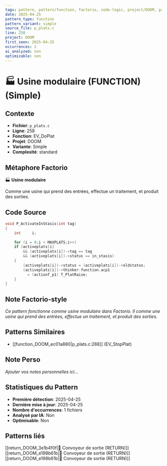 ```yaml
---
tags: pattern, pattern/function, factorio, code-logic, project/DOOM, pattern/variant/simple
date: 2025-04-25
pattern_type: function
pattern_variant: simple
source_file: p_plats.c
line: 258
project: DOOM
first_seen: 2025-04-25
occurrences: 1
ai_analyzed: non
optimizable: non
---
```


# 🏭 Usine modulaire (FUNCTION) (Simple)

## Contexte
- **Fichier**: `p_plats.c`
- **Ligne**: 258
- **Fonction**: EV_DoPlat
- **Projet**: DOOM
- **Variante**: Simple
- **Complexité**: standard

## Métaphore Factorio
🏭 **Usine modulaire**

Comme une usine qui prend des entrées, effectue un traitement, et produit des sorties.

## Code Source
```c
void P_ActivateInStasis(int tag)
{
    int		i;
	
    for (i = 0;i < MAXPLATS;i++)
	if (activeplats[i]
	    && (activeplats[i])->tag == tag
	    && (activeplats[i])->status == in_stasis)
	{
	    (activeplats[i])->status = (activeplats[i])->oldstatus;
	    (activeplats[i])->thinker.function.acp1
	      = (actionf_p1) T_PlatRaise;
	}
}
```

## Note Factorio-style
*Ce pattern fonctionne comme usine modulaire dans Factorio. Il comme une usine qui prend des entrées, effectue un traitement, et produit des sorties.*

## Patterns Similaires
- [[function_DOOM_ec01a880|p_plats.c:288]] (EV_StopPlat)

## Note Perso
*Ajouter vos notes personnelles ici...*

## Statistiques du Pattern
- **Première détection**: 2025-04-25
- **Dernière mise à jour**: 2025-04-25
- **Nombre d'occurrences**: 1 fichiers
- **Analysé par IA**: Non
- **Optimisable**: Non

## Patterns liés
[[return_DOOM_3e1b4f0f|🚚 Convoyeur de sortie (RETURN)]]
[[return_DOOM_e198b61b|🚚 Convoyeur de sortie (RETURN)]]
[[return_DOOM_e198b61b|🚚 Convoyeur de sortie (RETURN)]]
